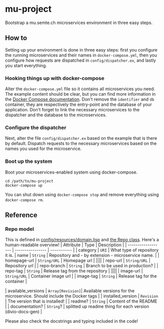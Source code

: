 # mu-project

Bootstrap a mu.semte.ch microservices environment in three easy steps.

## How to

Setting up your environment is done in three easy steps:  first you configure the running microservices and their names in `docker-compose.yml`, then you configure how requests are dispatched in `config/dispatcher.ex`, and lastly you start everything.

### Hooking things up with docker-compose

Alter the `docker-compose.yml` file so it contains all microservices you need.  The example content should be clear, but you can find more information in the [Docker Compose documentation](https://docs.docker.com/compose/).  Don't remove the `identifier` and `db` container, they are respectively the entry-point and the database of your application.  Don't forget to link the necessary microservices to the dispatcher and the database to the microservices.

### Configure the dispatcher

Next, alter the file `config/dispatcher.ex` based on the example that is there by default.  Dispatch requests to the necessary microservices based on the names you used for the microservice.

### Boot up the system

Boot your microservices-enabled system using docker-compose.

    cd /path/to/mu-project
    docker-compose up

You can shut down using `docker-compose stop` and remove everything using `docker-compose rm`.

## Reference
### Repo model
This is defined in [config/resources/domain.lisp](config/resources/domain.lisp) and [the Repo class](app/Repo.py). Here's a human-readable overview!
| Attribute          | Type             | Description |
| ------------------ | ---------------- | ----------- |
| category           | `URI`            | What type of repository it is. 
| name               | `String`         | Repository and - by extension - microservice name. |
| homepage-url       | `String/URL`     | Homepage url |
||||
| repo-url            | `String/URL`    | Repository url |
| repo-branch         | `String`        | Branch to be used in production? |
| repo-tag            | `String`        | Release tag from the repository |
||||
| image-url           | `String/URL`    | Container image url |
| image-tag           | `String`       | Release tag for the container |



| available_versions | `Array[Revision]`| Available versions for the microservice. Should include the Docker tags |
| installed_version  | `Revision`       | The version that is installed! |
| readme?            | `String`         | Content of the README |
| documentation?     | `String`?        | splitted up readme thing for each version (divio-docs-gen) |



Please also check the docstrings and typing included in the code!
